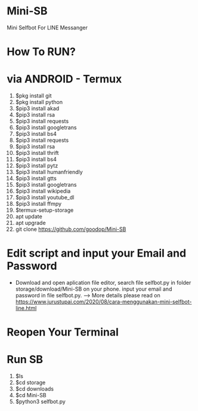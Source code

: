 # Mini-SB
Mini Selfbot For LINE Messanger

# How To RUN?

# via ANDROID - Termux
1. $pkg install git
2. $pkg install python
3. $pip3 install akad
4. $pip3 install rsa
5. $pip3 install requests
6. $pip3 install googletrans
7. $pip3 install bs4
8. $pip3 install requests 
9. $pip3 install rsa
10. $pip3 install thrift
11. $pip3 install bs4
12. $pip3 install pytz
13. $pip3 install humanfriendly
14. $pip3 install gtts
15. $pip3 install googletrans
16. $pip3 install wikipedia
17. $pip3 install youtube_dl
18. $pip3 install ffmpy
19. $termux-setup-storage
20. apt update
21. apt upgrade
23. git clone https://github.com/goodop/Mini-SB
# Edit script and input your Email and Password

* Download and open aplication file editor, search file selfbot.py in folder storage/download/Mini-SB on your phone.
input your email and password in file selfbot.py.
--> More details please read on https://www.jurustupai.com/2020/08/cara-menggunakan-mini-selfbot-line.html

# Reopen Your Terminal
# Run SB
1. $ls
2. $cd storage
3. $cd downloads
4. $cd Mini-SB
5. $python3 selfbot.py
